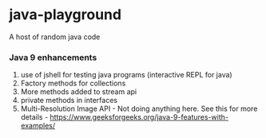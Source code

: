 # java-playground
A host of random java code

### Java 9 enhancements
1. use of jshell for testing java programs (interactive REPL for java)
2. Factory methods for collections
3. More methods added to stream api
4. private methods in interfaces
5. Multi-Resolution Image API - Not doing anything here. See this for more details - https://www.geeksforgeeks.org/java-9-features-with-examples/
